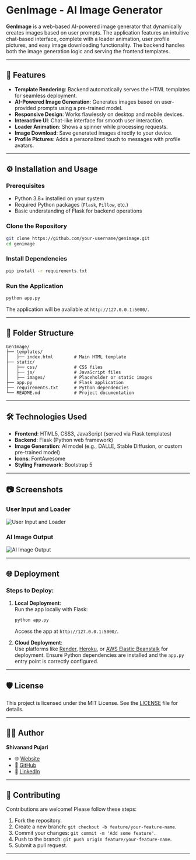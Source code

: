 
# GenImage - AI Image Generator

**GenImage** is a web-based AI-powered image generator that dynamically creates images based on user prompts. The application features an intuitive chat-based interface, complete with a loader animation, user profile pictures, and easy image downloading functionality. The backend handles both the image generation logic and serving the frontend templates.

---

## 🚀 Features

- **Template Rendering**: Backend automatically serves the HTML templates for seamless deployment.
- **AI-Powered Image Generation**: Generates images based on user-provided prompts using a pre-trained model.
- **Responsive Design**: Works flawlessly on desktop and mobile devices.
- **Interactive UI**: Chat-like interface for smooth user interaction.
- **Loader Animation**: Shows a spinner while processing requests.
- **Image Download**: Save generated images directly to your device.
- **Profile Pictures**: Adds a personalized touch to messages with profile avatars.

---




## ⚙️ Installation and Usage

### Prerequisites
- Python 3.8+ installed on your system
- Required Python packages (`Flask`, `Pillow`, etc.)
- Basic understanding of Flask for backend operations

### Clone the Repository
```bash
git clone https://github.com/your-username/genimage.git
cd genimage
```

### Install Dependencies
```bash
pip install -r requirements.txt
```

### Run the Application
```bash
python app.py
```

The application will be available at `http://127.0.0.1:5000/`.

---

## 📁 Folder Structure

```
GenImage/
├── templates/
│   ├── index.html        # Main HTML template
├── static/
│   ├── css/              # CSS files
│   ├── js/               # JavaScript files
│   ├── images/           # Placeholder or static images
├── app.py                # Flask application
├── requirements.txt      # Python dependencies
└── README.md             # Project documentation
```

---

## 🛠️ Technologies Used

- **Frontend**: HTML5, CSS3, JavaScript (served via Flask templates)
- **Backend**: Flask (Python web framework)
- **Image Generation**: AI model (e.g., DALLE, Stable Diffusion, or custom pre-trained model)
- **Icons**: FontAwesome
- **Styling Framework**: Bootstrap 5

---

## 📷 Screenshots

### User Input and Loader
![User Input and Loader](https://via.placeholder.com/800x400)

### AI Image Output
![AI Image Output](https://via.placeholder.com/800x400)

---

## 🌐 Deployment

### Steps to Deploy:

1. **Local Deployment**:  
   Run the app locally with Flask:
   ```bash
   python app.py
   ```
   Access the app at `http://127.0.0.1:5000/`.

2. **Cloud Deployment**:  
   Use platforms like [Render](https://render.com/), [Heroku](https://www.heroku.com/), or [AWS Elastic Beanstalk](https://aws.amazon.com/elasticbeanstalk/) for deployment. Ensure Python dependencies are installed and the `app.py` entry point is correctly configured.

---

## 🛡️ License

This project is licensed under the MIT License. See the [LICENSE](LICENSE) file for details.

---

## 👨‍💻 Author

**Shivanand Pujari**  
- 🌐 [Website](https://www.shivanandpujari.com)  
- 🐙 [GitHub](https://github.com/shivanand143)  
- 💼 [LinkedIn](https://www.linkedin.com/in/shivanandpujari/)  

---

## 🙌 Contributing

Contributions are welcome! Please follow these steps:

1. Fork the repository.
2. Create a new branch: `git checkout -b feature/your-feature-name`.
3. Commit your changes: `git commit -m 'Add some feature'`.
4. Push to the branch: `git push origin feature/your-feature-name`.
5. Submit a pull request.

---
